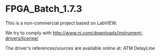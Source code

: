 # FPGA_Batch_1.7.3

This is a non-commercial project based on LabVIEW.

We try to comply with http://www.ni.com/downloads/instrument-drivers/license/ 

The driver's references/sources are available online at:
ATM DelayLine
